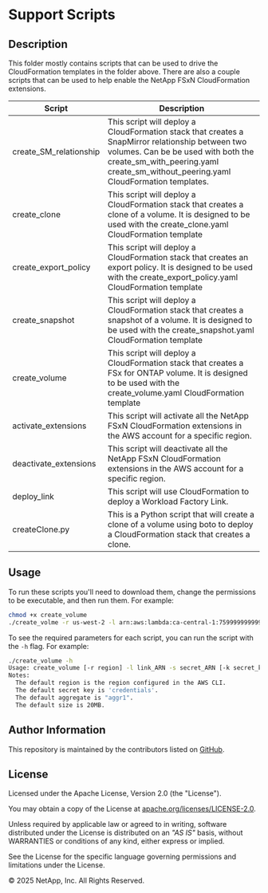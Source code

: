 # Support Scripts

## Description
This folder mostly contains scripts that can be used to drive the CloudFormation templates in the folder above.
There are also a couple scripts that can be used to help enable the NetApp FSxN CloudFormation extensions.

| Script | Description |
| ------ | ----------- |
|create_SM_relationship| This script will deploy a CloudFormation stack that creates a SnapMirror relationship between two volumes. Can be be used with both the create_sm_with_peering.yaml create_sm_without_peering.yaml CloudFormation templates. |
|create_clone| This script will deploy a CloudFormation stack that creates a clone of a volume. It is designed to be used with the create_clone.yaml CloudFormation template|
|create_export_policy| This script will deploy a CloudFormation stack that creates an export policy. It is designed to be used with the create_export_policy.yaml CloudFormation template|
|create_snapshot| This script will deploy a CloudFormation stack that creates a snapshot of a volume. It is designed to be used with the create_snapshot.yaml CloudFormation template|
|create_volume| This script will deploy a CloudFormation stack that creates a FSx for ONTAP volume. It is designed to be used with the create_volume.yaml CloudFormation template |
|activate_extensions| This script will activate all the NetApp FSxN CloudFormation extensions in the AWS account for a specific region.|
|deactivate_extensions | This script will deactivate all the NetApp FSxN CloudFormation extensions in the AWS account for a specific region.|
|deploy_link | This script will use CloudFormation to deploy a Workload Factory Link.|
|createClone.py | This is a Python script that will create a clone of a volume using boto to deploy a CloudFormation stack that creates a clone.|

## Usage
To run these scripts you'll need to download them, change the permissions to be executable, and then run them. For example:
```bash
chmod +x create_volume
./create_volme -r us-west-2 -l arn:aws:lambda:ca-central-1:759999999999:function:wf-link -s arn:aws:secretsmanager:us-east-1:759999999999:secret:fsnSecret-yyaL32 -f fs-02a89999999999999 -v prod -n vol1 -t ../create_volume.yaml
```

To see the required parameters for each script, you can run the script with the `-h` flag. For example:
```bash
./create_volume -h
Usage: create_volume [-r region] -l link_ARN -s secret_ARN [-k secret_key] -f fsx_id -v svm_name -n volune_name [-z size_in_MB] [-a aggregate] -t template
Notes:
  The default region is the region configured in the AWS CLI.
  The default secret key is 'credentials'.
  The default aggregate is "aggr1".
  The default size is 20MB.
```

## Author Information

This repository is maintained by the contributors listed on [GitHub](https://github.com/NetApp/FSx-ONTAP-samples-scripts/graphs/contributors).

## License

Licensed under the Apache License, Version 2.0 (the "License").

You may obtain a copy of the License at [apache.org/licenses/LICENSE-2.0](http://www.apache.org/licenses/LICENSE-2.0).

Unless required by applicable law or agreed to in writing, software distributed under the License is distributed on an _"AS IS"_ basis, without WARRANTIES or conditions of any kind, either express or implied.

See the License for the specific language governing permissions and limitations under the License.

© 2025 NetApp, Inc. All Rights Reserved.
